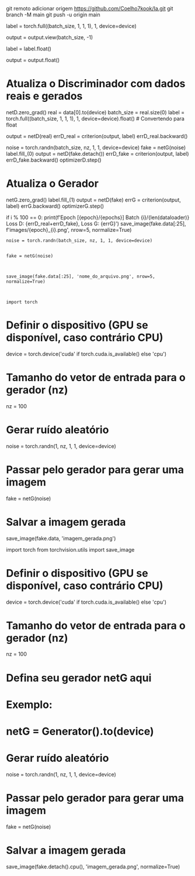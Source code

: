 git remoto adicionar origem https://github.com/Coelho7kook/Ia.git
 git branch -M main 
git push -u origin main

label = torch.full((batch_size, 1, 1, 1), 1, device=device)


output = output.view(batch_size, -1)


label = label.float()

output = output.float()

# Atualiza o Discriminador com dados reais e gerados
netD.zero_grad()
real = data[0].to(device)
batch_size = real.size(0)
label = torch.full((batch_size, 1, 1, 1), 1, device=device).float()  # Convertendo para float

output = netD(real)
errD_real = criterion(output, label)
errD_real.backward()

noise = torch.randn(batch_size, nz, 1, 1, device=device)
fake = netG(noise)
label.fill_(0)
output = netD(fake.detach())
errD_fake = criterion(output, label)
errD_fake.backward()
optimizerD.step()

# Atualiza o Gerador
netG.zero_grad()
label.fill_(1)
output = netD(fake)
errG = criterion(output, label)
errG.backward()
optimizerG.step()

if i % 100 == 0:
    print(f'Epoch [{epoch}/{epochs}] Batch {i}/{len(dataloader)} \
          Loss D: {errD_real+errD_fake}, Loss G: {errG}')
    save_image(fake.data[:25], f'images/{epoch}_{i}.png', nrow=5, normalize=True)

    noise = torch.randn(batch_size, nz, 1, 1, device=device)


    fake = netG(noise)



    save_image(fake.data[:25], 'nome_do_arquivo.png', nrow=5, normalize=True)



    import torch

# Definir o dispositivo (GPU se disponível, caso contrário CPU)
device = torch.device('cuda' if torch.cuda.is_available() else 'cpu')

# Tamanho do vetor de entrada para o gerador (nz)
nz = 100

# Gerar ruído aleatório
noise = torch.randn(1, nz, 1, 1, device=device)

# Passar pelo gerador para gerar uma imagem
fake = netG(noise)

# Salvar a imagem gerada
save_image(fake.data, 'imagem_gerada.png')


import torch
from torchvision.utils import save_image

# Definir o dispositivo (GPU se disponível, caso contrário CPU)
device = torch.device('cuda' if torch.cuda.is_available() else 'cpu')

# Tamanho do vetor de entrada para o gerador (nz)
nz = 100

# Defina seu gerador netG aqui
# Exemplo:
# netG = Generator().to(device)

# Gerar ruído aleatório
noise = torch.randn(1, nz, 1, 1, device=device)

# Passar pelo gerador para gerar uma imagem
fake = netG(noise)

# Salvar a imagem gerada
save_image(fake.detach().cpu(), 'imagem_gerada.png', normalize=True)


